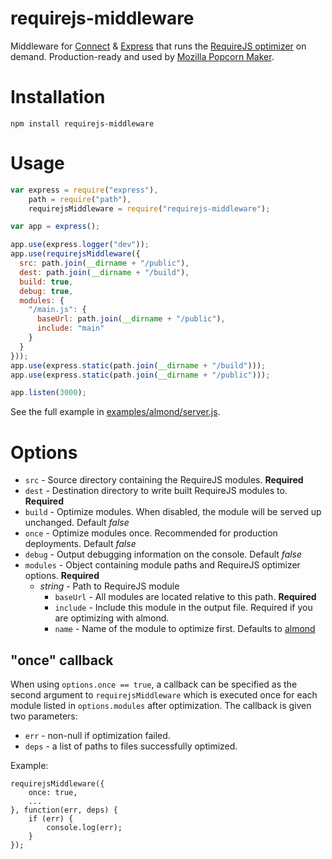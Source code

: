 # requirejs-middleware

Middleware for [Connect](https://github.com/senchalabs/connect) & [Express](http://expressjs.com) that runs the [RequireJS optimizer](http://requirejs.org/docs/optimization.html) on demand. Production-ready and used by [Mozilla Popcorn Maker](https://popcorn.webmaker.org).

# Installation

`npm install requirejs-middleware`

# Usage

```javascript
var express = require("express"),
    path = require("path"),
    requirejsMiddleware = require("requirejs-middleware");

var app = express();

app.use(express.logger("dev"));
app.use(requirejsMiddleware({
  src: path.join(__dirname + "/public"),
  dest: path.join(__dirname + "/build"),
  build: true,
  debug: true,
  modules: {
    "/main.js": {
      baseUrl: path.join(__dirname + "/public"),
      include: "main"
    }
  }
}));
app.use(express.static(path.join(__dirname + "/build")));
app.use(express.static(path.join(__dirname + "/public")));

app.listen(3000);
```

See the full example in [examples/almond/server.js](examples/almond/server.js).

# Options

* `src` - Source directory containing the RequireJS modules. **Required**
* `dest` - Destination directory to write built RequireJS modules to. **Required**
* `build` - Optimize modules. When disabled, the module will be served up unchanged. Default *false*
* `once` - Optimize modules once. Recommended for production deployments. Default *false*
* `debug` - Output debugging information on the console. Default *false*
* `modules` - Object containing module paths and RequireJS optimizer options. **Required**
  * *string* - Path to RequireJS module
    * `baseUrl` - All modules are located relative to this path. **Required**
    * `include` - Include this module in the output file. Required if you are optimizing with almond.
    * `name` - Name of the module to optimize first. Defaults to [almond](https://github.com/jrburke/almond)

## "once" callback

When using `options.once == true`, a callback can be specified as the second argument to `requirejsMiddleware` which is executed once for each module listed in `options.modules` after optimization.  The callback is given two parameters:

* `err` - non-null if optimization failed.
* `deps` - a list of paths to files successfully optimized.

Example:
```
requirejsMiddleware({
    once: true,
    ...
}, function(err, deps) {
    if (err) {
        console.log(err);
    }
});
```

